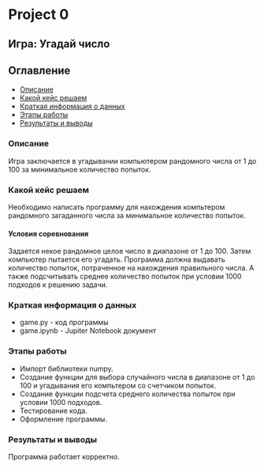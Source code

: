 # Project 0
## Игра: Угадай число

## Оглавление
* [Описание](https://github.com/AnnaKodash/DS_learning/blob/main/project_0/readme.md#%D0%BE%D0%BF%D0%B8%D1%81%D0%B0%D0%BD%D0%B8%D0%B5)
* [Какой кейс решаем](https://github.com/AnnaKodash/DS_learning/blob/main/project_0/readme.md#%D0%BA%D0%B0%D0%BA%D0%BE%D0%B9-%D0%BA%D0%B5%D0%B9%D1%81-%D1%80%D0%B5%D1%88%D0%B0%D0%B5%D0%BC)
* [Краткая информация о данных](https://github.com/AnnaKodash/DS_learning/blob/main/project_0/readme.md#%D0%BA%D0%B0%D0%BA%D0%BE%D0%B9-%D0%BA%D0%B5%D0%B9%D1%81-%D1%80%D0%B5%D1%88%D0%B0%D0%B5%D0%BC)
* [Этапы работы]()
* [Результаты и выводы]()

### Описание

Игра заключается в угадывании компьютером рандомного числа от 1 до 100 за минимальное количество попыток.

### Какой кейс решаем

Необходимо написать программу для нахождения компьтером рандомного загаданного числа за минимальное количество попыток.

#### Условия соревнования

Задается некое рандомное целое число в диапазоне от 1 до 100. Затем компьютер пытается его угадать.
Программа должна выдавать количество попыток, потраченное на нахождения правильного числа.
А также подсчитывать среднее количество попыток при условии 1000 подходов к решению задачи.

### Краткая информация о данных

* game.py - код программы
* game.ipynb - Jupiter Notebook документ

### Этапы работы

* Импорт библиотеки numpy.
* Создание функции для выбора случайного числа в диапазоне от 1 до 100 и угадывания его компьтером со счетчиком попыток.
* Создание функции подсчета среднего количества попыток при условии 1000 подходов.
* Тестирование кода.
* Оформление программы.

### Результаты и выводы

Программа работает корректно.
